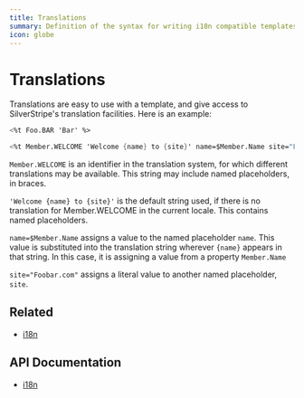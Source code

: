 ```yaml
---
title: Translations
summary: Definition of the syntax for writing i18n compatible templates.
icon: globe
---
```


# Translations

Translations are easy to use with a template, and give access to SilverStripe's translation facilities. Here is an 
example:

```ss
<%t Foo.BAR 'Bar' %>

<%t Member.WELCOME 'Welcome {name} to {site}' name=$Member.Name site="Foobar.com" %>
```

`Member.WELCOME` is an identifier in the translation system, for which different translations may be available. This 
string may include named placeholders, in braces.

`'Welcome {name} to {site}'` is the default string used, if there is no translation for Member.WELCOME in the current 
locale. This contains named placeholders.

`name=$Member.Name` assigns a value to the named placeholder `name`. This value is substituted into the translation 
string wherever `{name}` appears in that string. In this case, it is assigning a value from a property `Member.Name`

`site="Foobar.com"` assigns a literal value to another named placeholder, `site`.

## Related

* [i18n](../i18n)

## API Documentation

* [i18n](api:SilverStripe\i18n\i18n)
